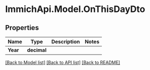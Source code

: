 # ImmichApi.Model.OnThisDayDto

## Properties

Name | Type | Description | Notes
------------ | ------------- | ------------- | -------------
**Year** | **decimal** |  | 

[[Back to Model list]](../README.md#documentation-for-models) [[Back to API list]](../README.md#documentation-for-api-endpoints) [[Back to README]](../README.md)

